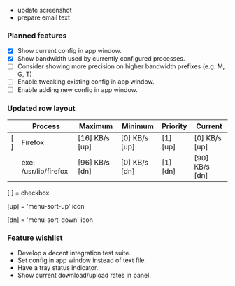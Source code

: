 - update screenshot
- prepare email text

### Planned features
- [x] Show current config in app window.
- [x] Show bandwidth used by currently configured processes.
- [ ] Consider showing more precision on higher bandwidth prefixes (e.g. M, G, T)
- [ ] Enable tweaking existing config in app window.
- [ ] Enable adding new config in app window.

### Updated row layout
|     | Process               | Maximum        | Minimum       | Priority   | Current        |
| --- | --------------------- | -------------- | ------------- | ---------- | -------------- |  
| [ ] | Firefox | [16] KB/s [up] | [0] KB/s [up] | [1] [up] | [0] KB/s [up] |
|     | exe: /usr/lib/firefox | [96] KB/s [dn] | [0] KB/s [dn] | [1] [dn] | [90] KB/s [dn] |

[ ] = checkbox

[up] = 'menu-sort-up' icon

[dn] = 'menu-sort-down' icon

### Feature wishlist
- Develop a decent integration test suite.
- Set config in app window instead of text file.
- Have a tray status indicator.
- Show current download/upload rates in panel.

